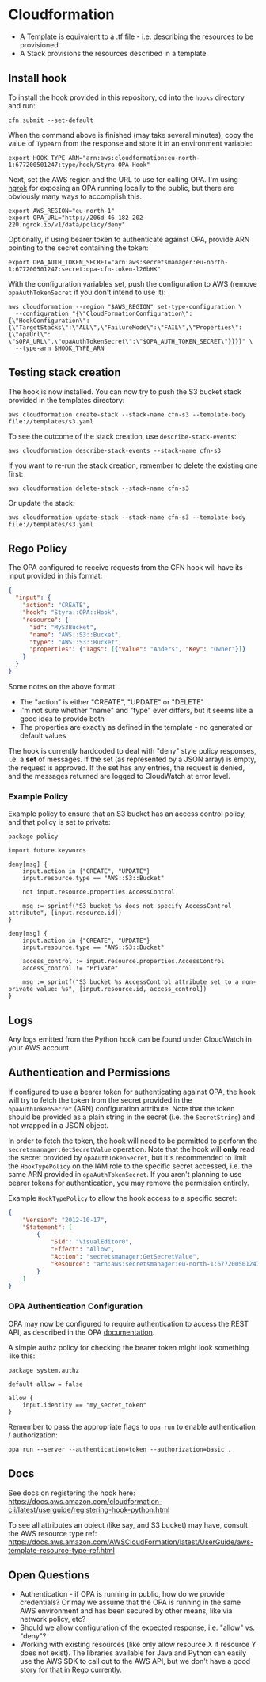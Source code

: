 # Cloudformation

* A Template is equivalent to a .tf file - i.e. describing the resources to be provisioned
* A Stack provisions the resources described in a template

## Install hook

To install the hook provided in this repository, cd into the `hooks` directory and run:

```shell
cfn submit --set-default
```

When the command above is finished (may take several minutes), copy the value of `TypeArn`
from the response and store it in an environment variable:

```shell
export HOOK_TYPE_ARN="arn:aws:cloudformation:eu-north-1:677200501247:type/hook/Styra-OPA-Hook"
```

Next, set the AWS region and the URL to use for calling OPA. I'm using [ngrok](https://ngrok.com/)
for exposing an OPA running locally to the public, but there are obviously many ways to accomplish this.

```shell
export AWS_REGION="eu-north-1"
export OPA_URL="http://206d-46-182-202-220.ngrok.io/v1/data/policy/deny"
```

Optionally, if using bearer token to authenticate against OPA, provide ARN pointing to the secret containing the token:
```shell
export OPA_AUTH_TOKEN_SECRET="arn:aws:secretsmanager:eu-north-1:677200501247:secret:opa-cfn-token-l26bHK"
```

With the configuration variables set, push the configuration to AWS (remove `opaAuthTokenSecret` if you don't intend to use it):

```shell
aws cloudformation --region "$AWS_REGION" set-type-configuration \
  --configuration "{\"CloudFormationConfiguration\":{\"HookConfiguration\":{\"TargetStacks\":\"ALL\",\"FailureMode\":\"FAIL\",\"Properties\":{\"opaUrl\": \"$OPA_URL\",\"opaAuthTokenSecret\":\"$OPA_AUTH_TOKEN_SECRET\"}}}}" \
  --type-arn $HOOK_TYPE_ARN
```

## Testing stack creation

The hook is now installed. You can now try to push the S3 bucket stack provided in the templates directory:

```shell
aws cloudformation create-stack --stack-name cfn-s3 --template-body file://templates/s3.yaml
```

To see the outcome of the stack creation, use `describe-stack-events`:

```shell
aws cloudformation describe-stack-events --stack-name cfn-s3
```

If you want to re-run the stack creation, remember to delete the existing one first:

```shell
aws cloudformation delete-stack --stack-name cfn-s3
```

Or update the stack:

```shell
aws cloudformation update-stack --stack-name cfn-s3 --template-body file://templates/s3.yaml
```

## Rego Policy

The OPA configured to receive requests from the CFN hook will have its input provided in this format:

```json
{
  "input": {
    "action": "CREATE",
    "hook": "Styra::OPA::Hook",
    "resource": {
      "id": "MyS3Bucket",
      "name": "AWS::S3::Bucket",
      "type": "AWS::S3::Bucket",
      "properties": {"Tags": [{"Value": "Anders", "Key": "Owner"}]}
    }
  }
}
```

Some notes on the above format:
* The "action" is either "CREATE", "UPDATE" or "DELETE"
* I'm not sure whether "name" and "type" ever differs, but it seems like a good idea to provide both
* The properties are exactly as defined in the template - no generated or default values

The hook is currently hardcoded to deal with "deny" style policy responses, i.e. a **set** of messages.
If the set (as represented by a JSON array) is empty, the request is approved. If the set has any entries,
the request is denied, and the messages returned are logged to CloudWatch at error level.

### Example Policy

Example policy to ensure that an S3 bucket has an access control policy, and that policy is set to private:

```rego
package policy

import future.keywords

deny[msg] {
    input.action in {"CREATE", "UPDATE"}
    input.resource.type == "AWS::S3::Bucket"

    not input.resource.properties.AccessControl

    msg := sprintf("S3 bucket %s does not specify AccessControl attribute", [input.resource.id])
}

deny[msg] {
    input.action in {"CREATE", "UPDATE"}
    input.resource.type == "AWS::S3::Bucket"

    access_control := input.resource.properties.AccessControl
    access_control != "Private"

    msg := sprintf("S3 bucket %s AccessControl attribute set to a non-private value: %s", [input.resource.id, access_control])
}
```

## Logs

Any logs emitted from the Python hook can be found under CloudWatch in your AWS account.

## Authentication and Permissions

If configured to use a bearer token for authenticating against OPA, the hook will try to fetch the token from the
secret provided in the `opaAuthTokenSecret` (ARN) configuration attribute. Note that the token should be provided
as a plain string in the secret (i.e. the `SecretString`) and not wrapped in a JSON object.

In order to fetch the token, the hook will need to be permitted to perform the `secretsmanager:GetSecretValue`
operation. Note that the hook will **only** read the secret provided by `opaAuthTokenSecret`, but it's recommended
to limit the `HookTypePolicy` on the IAM role to the specific secret accessed, i.e. the same ARN provided in
`opaAuthTokenSecret`. If you aren't planning to use bearer tokens for authentication, you may remove the permission entirely.

Example `HookTypePolicy` to allow the hook access to a specific secret:

```json
{
    "Version": "2012-10-17",
    "Statement": [
        {
            "Sid": "VisualEditor0",
            "Effect": "Allow",
            "Action": "secretsmanager:GetSecretValue",
            "Resource": "arn:aws:secretsmanager:eu-north-1:677200501247:secret:opa-cfn-token-l26bHK"
        }
    ]
}
```

### OPA Authentication Configuration

OPA may now be configured to require authentication to access the REST API, as described in the OPA
[documentation](https://www.openpolicyagent.org/docs/latest/security/#authentication-and-authorization).

A simple authz policy for checking the bearer token might look something like this:

```rego
package system.authz

default allow = false

allow {
    input.identity == "my_secret_token"
}
```

Remember to pass the appropriate flags to `opa run` to enable authentication / authorization:

```shell
opa run --server --authentication=token --authorization=basic .
```

## Docs

See docs on registering the hook here:
https://docs.aws.amazon.com/cloudformation-cli/latest/userguide/registering-hook-python.html

To see all attributes an object (like say, and S3 bucket) may have, consult the AWS resource type ref:
https://docs.aws.amazon.com/AWSCloudFormation/latest/UserGuide/aws-template-resource-type-ref.html


## Open Questions

* Authentication - if OPA is running in public, how do we provide credentials? Or may we assume
  that the OPA is running in the same AWS environment and has been secured by other means, like
  via network policy, etc?
* Should we allow configuration of the expected response, i.e. "allow" vs. "deny"?
* Working with existing resources (like only allow resource X if resource Y does not exist). The
  libraries available for Java and Python can easily use the AWS SDK to call out to the AWS API,
  but we don't have a good story for that in Rego currently.
